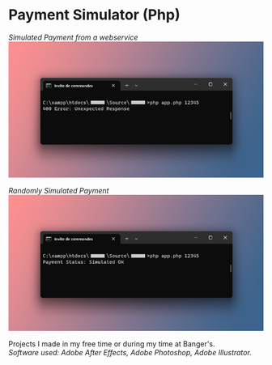 <h1>Payment Simulator (Php)</h1>

<i>Simulated Payment from a webservice</i>
![alt text](https://github.com/Fjerdingstad/portfolio/blob/main/Php/PaymentApp/realPayment.png?raw=true)

<i>Randomly Simulated Payment</i>
![alt text](https://github.com/Fjerdingstad/portfolio/blob/main/Php/PaymentApp/simulatedPayment.png?raw=true)

Projects I made in my free time or during my time at Banger's. <br/>
<i>Software used: Adobe After Effects, Adobe Photoshop, Adobe Illustrator. </i>
